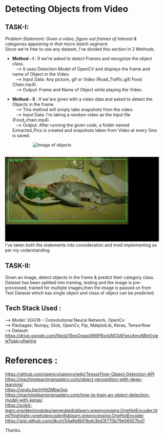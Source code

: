 # Detecting Objects from Video
## TASK-I: 
_Problem Statement: Given a video, figure out frames of interest & categories appearing in that micro-batch segment._  
Since we're free to use any dataset, I've divided this section in 2 Methods.  
 
- **Method - I** :  If we're asked to detect Frames and recognize the object class.     
&nbsp;&nbsp; -->  It uses Detection Model of OpenCV and displays the frame and name of Object in the Video.  
&nbsp;&nbsp; -->  Input Data:  Any picture, gif or Video (Road_Traffic.gif/ Food Chain.mp4).    
&nbsp;&nbsp; -->  Output: Frame and Name of Object while playing the Video.    

- **Method - II** : If we'are given with a video data and asked to detect the Objects in the frame.   
&nbsp;&nbsp; --> This method will simply take snapshots from the video.  
&nbsp;&nbsp; --> Input Data: I'm taking a random video as the input file (Food_chain.mp4).    
&nbsp;&nbsp; --> Output: After running the given code, a folder named Extracted_Pics is created and snapshots taken from Video at every 5ms is saved.  

&nbsp;&nbsp;&nbsp;&nbsp;&nbsp;&nbsp;&nbsp;&nbsp;&nbsp;&nbsp;&nbsp;&nbsp;&nbsp;&nbsp;&nbsp;&nbsp;&nbsp;&nbsp;&nbsp;&nbsp;&nbsp;&nbsp; ![Image of objects](/TASK-1/Method-1/Road_Traffic.gif)  

&nbsp;&nbsp;&nbsp;&nbsp;&nbsp;&nbsp;&nbsp;&nbsp;&nbsp;&nbsp;&nbsp;&nbsp;&nbsp;&nbsp;&nbsp;&nbsp;&nbsp;&nbsp;&nbsp;&nbsp;&nbsp;&nbsp; ![Image of objects](/TASK-1/Method-1/DancingCat.gif)   
I've taken both the statements into consideration and tried implementing as per my understanding.  


## TASK-II: 
Given an image, detect objects in the frame & predict their category class.  
Dataset has been splitted into training, testing and the image is pre-processed, trained for multiple images,then the image is passed on from Test Dataset which has single object and class of object can be predicted.   


## Tech Stack Used :    
--> Model: VGG16 – Convolutional Neural Network, OpenCv    
--> Packages: Numpy, Glob, OpenCv, Ftp, MatplotLib, Keras, Tensorflow   
--> Dataset: https://drive.google.com/file/d/15exOnwxii9NlPRxrkW03AFkncAmvNRnf/view?usp=sharing   


# References :  
https://github.com/opencv/opencv/wiki/TensorFlow-Object-Detection-API
https://machinelearningmastery.com/object-recognition-with-deep-learning/  
https://youtu.be/irHhDMbw3xo  
https://machinelearningmastery.com/how-to-train-an-object-detection-model-with-keras/  
https://scikit-learn.org/dev/modules/generated/sklearn.preprocessing.OneHotEncoder.html?highlight=onehotencoder#sklearn.preprocessing.OneHotEncoder  
https://gist.github.com/dkurt/54a8e8b51beb3bd3f770b79e56927bd7   

Thanks.   

